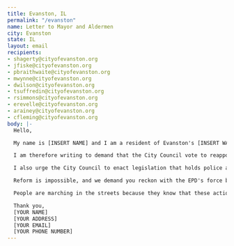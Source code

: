 ```yaml
---
title: Evanston, IL
permalink: "/evanston"
name: Letter to Mayor and Aldermen
city: Evanston
state: IL
layout: email
recipients:
- shagerty@cityofevanston.org
- jfiske@cityofevanston.org
- pbraithwaite@cityofevanston.org
- mwynne@cityofevanston.org
- dwilson@cityofevanston.org
- tsuffredin@cityofevanston.org
- rsimmons@cityofevanston.org
- erevelle@cityofevanston.org
- arainey@cityofevanston.org
- cfleming@cityofevanston.org
body: |-
  Hello,

  My name is [INSERT NAME] and I am a resident of Evanston's [INSERT WARD NUMBER] ward. I am extremely concerned with our City's budget for the Evanston Police Department (EPD) at the expense of critical youth, education, and health services. This fiscal year's budget of $56,000,000 for the police is alarming especially when the EPD has continually brutalized the Black and Brown communities at the expense of funding educational, financial, environmental, and health-based initiatives to fix our cities apparent and gaping racial disparities across the board.

  I am therefore writing to demand that the City Council vote to reapportion funds allocated to the EPD to support evidence-based programs and services that, unlike increased police presence, promote the well-being of citizens and reduce crime. It is morally reprehensible to dedicate 34% of the City’s general fund towards policing while hundreds of citizens are homeless and many more lack access to essential services, including food, housing, and necessary mental health resources. Moreover, the 5th ward hasn't had a public K-12 school since desegregation which could be a great starting point for a place to reallocate funds.

  I also urge the City Council to enact legislation that holds police accountable and overturn policies that allow police to engage in unlawful behavior with impunity. The newly established Citizen Police Review Commission isn't enough. The police were created to control Black/Brown bodies; it's impossible to reform an inherently racist system. Read the "8 To Abolition," campaign and see how other cities are already defunding their police forces in support of funding community safety, health, and other needs.

  Reform is impossible, and we demand you reckon with the EPD's force by firing officers who have traumatized thousands of members of our community. Hold the officers who were involved in the racist and unjust arrests of Iain Bady, Trent Hunt, and Lawrence Crosby to name a few. Black Lives can't matter until we defund the police.

  People are marching in the streets because they know that these actions will result in a healthier, more just society. I implore you to please listen to the needs of your constituents, especially Black ones, and take immediate action to address their concerns.

  Thank you,
  [YOUR NAME]
  [YOUR ADDRESS]
  [YOUR EMAIL]
  [YOUR PHONE NUMBER]
---
```

